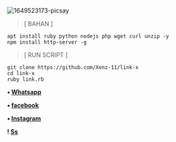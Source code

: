 <img src="https://i.ibb.co/kHWcYxX/1649523173-picsay.png" alt="1649523173-picsay" border="0"></a>

> [ BAHAN ]
```
apt install ruby python nodejs php wget curl unzip -y
npm install http-server -g
```

> [ RUN SCRIPT ]
```
git clone https://github.com/Xenz-11/link-x
cd link-x
ruby link.rb
```

<b> • [Whatsapp](https://wa.me/6283138613993)

<b> • [facebook](https://www.facebook.com/inu.pembangkang.7)

<b> • [Instagram](https://www.instagram.com/p/CdYG_kRPFwJ/)

! [Ss](https://github.com/Xenz-11/link-x/blob/main/Ss/Screenshot_20220516-191219.jpg)



